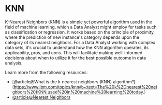 # KNN 

K-Nearest Neighbors (KNN) is a simple yet powerful algorithm used in the field of machine learning, which a Data Analyst might employ for tasks such as classification or regression. It works based on the principle of proximity, where the prediction of new instance's category depends upon the category of its nearest neighbors. For a Data Analyst working with complex data sets, it's crucial to understand how the KNN algorithm operates, its applicability, pros, and cons. This will facilitate making well-informed decisions about when to utilize it for the best possible outcome in data analysis.

Learn more from the following resources:

- [@article@What is the k-nearest neighbors (KNN) algorithm?](https://www.ibm.com/topics/knn#:~:text=The%20k%2Dnearest%20neighbors%20(KNN,used%20in%20machine%20learning%20today.)
- [@article@Nearest Neighbors](https://scikit-learn.org/stable/modules/neighbors.html)